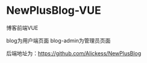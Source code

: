 # NewPlusBlog-VUE
博客前端VUE


blog为用户端页面
blog-admin为管理员页面


后端地址为：https://github.com/Alickess/NewPlusBlog
